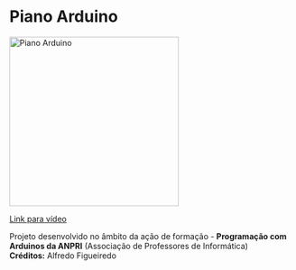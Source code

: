 # Piano Arduino

<a href="https://youtu.be/hJ1n6hS0EDk">
<img width="300" src="https://img.youtube.com/vi/hJ1n6hS0EDk/0.jpg" alt="Piano Arduino"/>
  <p>Link para vídeo</p>
</a>
<p>
  Projeto desenvolvido no âmbito da ação de formação - <b>Programação com Arduinos da ANPRI</b> (Associação de Professores de Informática)<br>
  <b>Créditos:</b> Alfredo Figueiredo
</p>
